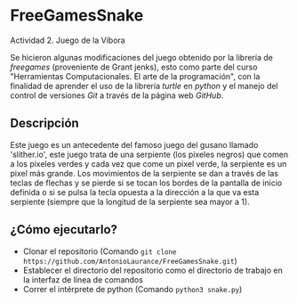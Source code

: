 # FreeGamesSnake
Actividad 2. Juego de la Víbora

Se hicieron algunas modificaciones del juego obtenido por la librería de *freegames* (proveniente de Grant jenks), esto como parte del curso "Herramientas Computacionales. El arte de la programación", con la finalidad de aprender el uso de la librería *turtle* en *python* y el manejo del control de versiones *Git* a través de la página web *GitHub*.

## Descripción
Este juego es un antecedente del famoso juego del gusano llamado 'slither.io', este juego trata de una serpiente (los pixeles negros) que comen a los pixeles verdes y cada vez que come un pixel verde, la serpiente es un pixel más grande. Los movimientos de la serpiente se dan a través de las teclas de flechas y se pierde si se tocan los bordes de la pantalla de inicio definida o si se pulsa la tecla opuesta a la dirección a la que va esta serpiente (siempre que la longitud de la serpiente sea mayor a 1).
 
 ## ¿Cómo ejecutarlo?
 - Clonar el repositorio (Comando `git clone https://github.com/AntonioLaurance/FreeGamesSnake.git`)
 - Establecer el directorio del repositorio como el directorio de trabajo en la interfaz de línea de comandos 
 - Correr el intérprete de python (Comando `python3 snake.py`)

